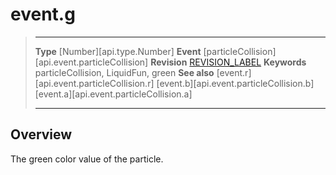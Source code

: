 
# event.g

> --------------------- ------------------------------------------------------------------------------------------
> __Type__              [Number][api.type.Number]
> __Event__             [particleCollision][api.event.particleCollision]
> __Revision__          [REVISION_LABEL](REVISION_URL)
> __Keywords__          particleCollision, LiquidFun, green
> __See also__			[event.r][api.event.particleCollision.r]
>						[event.b][api.event.particleCollision.b]
>						[event.a][api.event.particleCollision.a]
> --------------------- ------------------------------------------------------------------------------------------

## Overview

The green color value of the particle.
